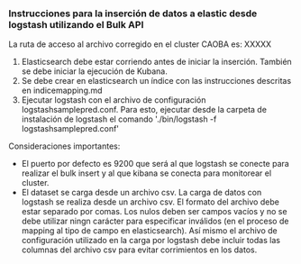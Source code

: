 ### Instrucciones para la inserción de datos a elastic desde logstash utilizando el Bulk API

La ruta de acceso al archivo corregido en el cluster CAOBA es: XXXXX

1. Elasticsearch debe estar corriendo antes de iniciar la inserción. También se debe iniciar la ejecución de Kubana. 
2. Se debe crear en elasticsearch un índice con las instrucciones descritas en indicemapping.md
3. Ejecutar logstash con el archivo de configuración logstashsamplepred.conf. Para esto, ejecutar desde la carpeta de instalación de logstash el comando './bin/logstash -f logstashsamplepred.conf'

Consideraciones importantes:
- El puerto por defecto es 9200 que será al que logstash se conecte para realizar el bulk insert y al que kibana se conecta para monitorear el cluster.
- El dataset se carga desde un archivo csv. La carga de datos con logstash se realiza desde un archivo csv. El formato del archivo debe estar separado por comas. Los nulos deben ser campos vacíos y no se debe utilizar ningn carácter para especificar inválidos (en el proceso de mapping al tipo de campo en elasticsearch). Así mismo el archivo de configuración utilizado en la carga por logstash debe incluir todas las columnas del archivo csv para evitar corrimientos en los datos. 